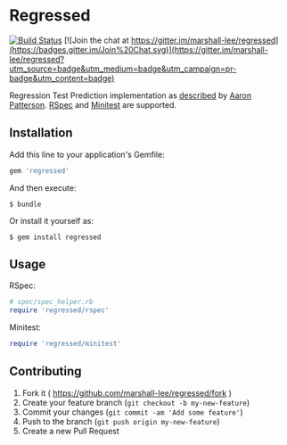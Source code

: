# Regressed

[![Build Status](https://travis-ci.org/marshall-lee/regressed.svg)](https://travis-ci.org/marshall-lee/regressed)
[![Join the chat at https://gitter.im/marshall-lee/regressed](https://badges.gitter.im/Join%20Chat.svg)](https://gitter.im/marshall-lee/regressed?utm_source=badge&utm_medium=badge&utm_campaign=pr-badge&utm_content=badge)

Regression Test Prediction implementation as [described](http://tenderlovemaking.com/2015/02/13/predicting-test-failues.html) by [Aaron Patterson](https://github.com/tenderlove). [RSpec](https://github.com/rspec) and [Minitest](https://github.com/seattlerb/minitest) are supported.

## Installation

Add this line to your application's Gemfile:

```ruby
gem 'regressed'
```

And then execute:

    $ bundle

Or install it yourself as:

    $ gem install regressed

## Usage

RSpec:

```ruby
# spec/spec_helper.rb
require 'regressed/rspec'
```

Minitest:

```ruby
require 'regressed/minitest'
```

## Contributing

1. Fork it ( https://github.com/marshall-lee/regressed/fork )
2. Create your feature branch (`git checkout -b my-new-feature`)
3. Commit your changes (`git commit -am 'Add some feature'`)
4. Push to the branch (`git push origin my-new-feature`)
5. Create a new Pull Request
